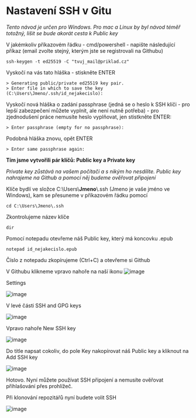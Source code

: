 # Nastavení SSH v Gitu

_Tento návod je určen pro Windows. Pro mac a Linux by byl návod téměř totožný, lišit se bude akorát cesta k Public key_

V jakémkoliv příkazovém řádku - cmd/powershell - napište následující příkaz (email zvolte stejný, kterým jste se registrovali na Githubu)

```
ssh-keygen -t ed25519 -C "tvuj_mail@priklad.cz"
```

Vyskočí na vás tato hláška - stiskněte ENTER

```
> Generating public/private ed25519 key pair.
> Enter file in which to save the key (C:\Users\Jmeno/.ssh/id_nejakecislo):
```

Vyskočí nová hláška o zadání passphrase (jedná se o heslo k SSH klíči - pro lepší zabezpečení můžete vyplnit, ale není nutně potřeba) - pro zjednodušení práce nemusíte heslo vyplňovat, jen stistkněte ENTER:

```
> Enter passphrase (empty for no passphrase):
```

Podobná hláška znovu, opět ENTER

```
> Enter same passphrase again:
```

**Tím jsme vytvořili pár klíčů: Public key a Private key**

_Private key zůstává na vašem počítači a s nikým ho nesdílíte. Public key nahrajeme na Github a pomocí něj budeme ověřovat připojení_

Klíče bydlí ve složce C:\Users\\**Jmeno**\\.ssh (Jmeno je vaše jméno ve Windows), kam se přesuneme v příkazovém řádku pomocí

```
cd C:\Users\Jmeno\.ssh
```

Zkontrolujeme název klíče

```
dir
```

Pomocí notepadu otevřeme náš Public key, který má koncovku .epub

```
notepad id_nejakecislo.epub
```

Číslo z notepadu zkopírujeme (Ctrl+C) a otevřeme si Github

V Githubu klikneme vpravo nahoře na naší ikonu
![image](https://github.com/JS-Trebesin/WET-materialy/assets/84028625/ef11f56b-1553-4e3f-950b-e897446120a5)

Settings

![image](https://github.com/JS-Trebesin/WET-materialy/assets/84028625/ec7b5b3a-1d62-4976-b263-f8a1db8bd8b4)

V levé části SSH and GPG keys

![image](https://github.com/JS-Trebesin/WET-materialy/assets/84028625/1b3eaad6-a944-49c7-8cc4-7552fe656a46)

Vpravo nahoře New SSH key

![image](https://github.com/JS-Trebesin/WET-materialy/assets/84028625/0f8ba9e3-f740-4474-b7ab-eaef30d17aae)

Do title napsat cokoliv, do pole Key nakopírovat náš Public key a kliknout na Add SSH key

![image](https://github.com/JS-Trebesin/WET-materialy/assets/84028625/ab996405-f313-4e3a-83bd-9ef231c569ba)

Hotovo. Nyní můžete používat SSH připojení a nemusíte ověřovat přihlašování přes prohlížeč.

Při klonování repozitářů nyní budete volit SSH

![image](https://github.com/JS-Trebesin/WET-materialy/assets/84028625/3f9af04b-0138-4981-a424-e47f9de102f8)
